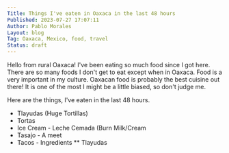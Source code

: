 ```yaml
---
Title: Things I've eaten in Oaxaca in the last 48 hours
Published: 2023-07-27 17:07:11
Author: Pablo Morales
Layout: blog
Tag: Oaxaca, Mexico, food, travel
Status: draft
---
```

Hello from rural Oaxaca! I've been eating so much food since I got here. There are so many foods I don't get to eat except when in Oaxaca. Food is a very important in my culture. Oaxacan food is probably the best cuisine out there! It is one of the most I might be a little biased, so don't judge me. 

Here are the things, I've eaten in the last 48 hours. 

* Tlayudas (Huge Tortillas)
* Tortas
* Ice Cream - Leche Cemada (Burn Milk/Cream
* Tasajo - A meet 
* Tacos - Ingredients
** Tlayudas
